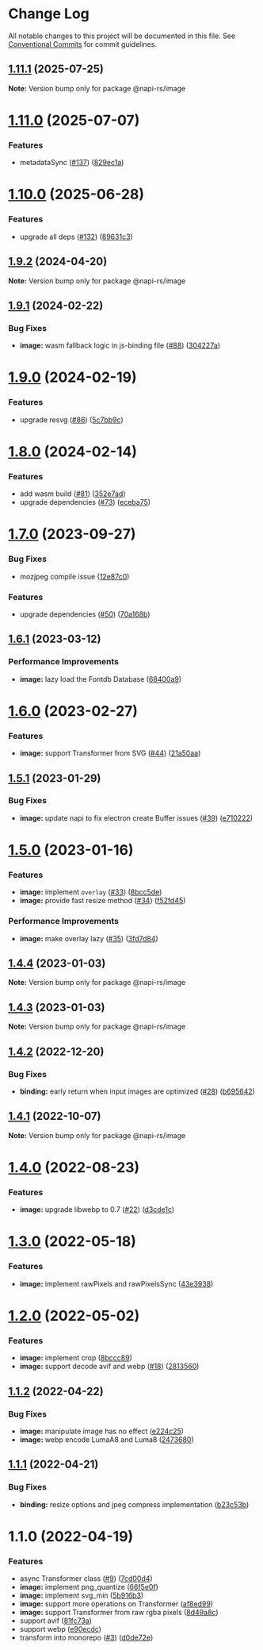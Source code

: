 # Change Log

All notable changes to this project will be documented in this file.
See [Conventional Commits](https://conventionalcommits.org) for commit guidelines.

## [1.11.1](https://github.com/Brooooooklyn/Image/compare/@napi-rs/image@1.11.0...@napi-rs/image@1.11.1) (2025-07-25)

**Note:** Version bump only for package @napi-rs/image

# [1.11.0](https://github.com/Brooooooklyn/Image/compare/@napi-rs/image@1.10.0...@napi-rs/image@1.11.0) (2025-07-07)

### Features

- metadataSync ([#137](https://github.com/Brooooooklyn/Image/issues/137)) ([829ec1a](https://github.com/Brooooooklyn/Image/commit/829ec1ad17440b2cdba1c26b620cf7e41b7d366f))

# [1.10.0](https://github.com/Brooooooklyn/Image/compare/@napi-rs/image@1.9.2...@napi-rs/image@1.10.0) (2025-06-28)

### Features

- upgrade all deps ([#132](https://github.com/Brooooooklyn/Image/issues/132)) ([89631c3](https://github.com/Brooooooklyn/Image/commit/89631c32fc6226344d7e87bee0d969d9d67730c5))

## [1.9.2](https://github.com/Brooooooklyn/Image/compare/@napi-rs/image@1.9.1...@napi-rs/image@1.9.2) (2024-04-20)

**Note:** Version bump only for package @napi-rs/image

## [1.9.1](https://github.com/Brooooooklyn/Image/compare/@napi-rs/image@1.9.0...@napi-rs/image@1.9.1) (2024-02-22)

### Bug Fixes

- **image:** wasm fallback logic in js-binding file ([#88](https://github.com/Brooooooklyn/Image/issues/88)) ([304227a](https://github.com/Brooooooklyn/Image/commit/304227ac2b717132722f442c83ed8be6c8c122c4))

# [1.9.0](https://github.com/Brooooooklyn/Image/compare/@napi-rs/image@1.8.0...@napi-rs/image@1.9.0) (2024-02-19)

### Features

- upgrade resvg ([#86](https://github.com/Brooooooklyn/Image/issues/86)) ([5c7bb9c](https://github.com/Brooooooklyn/Image/commit/5c7bb9c3ab6b38016fb8567b5ef268e53d2d868f))

# [1.8.0](https://github.com/Brooooooklyn/Image/compare/@napi-rs/image@1.7.0...@napi-rs/image@1.8.0) (2024-02-14)

### Features

- add wasm build ([#81](https://github.com/Brooooooklyn/Image/issues/81)) ([352e7ad](https://github.com/Brooooooklyn/Image/commit/352e7adc5587174bf266b5c5e8d3a96feed0bf0a))
- upgrade dependencies ([#73](https://github.com/Brooooooklyn/Image/issues/73)) ([eceba75](https://github.com/Brooooooklyn/Image/commit/eceba75142324c30bda235c4f9e8c65df903fb7e))

# [1.7.0](https://github.com/Brooooooklyn/Image/compare/@napi-rs/image@1.6.1...@napi-rs/image@1.7.0) (2023-09-27)

### Bug Fixes

- mozjpeg compile issue ([12e87c0](https://github.com/Brooooooklyn/Image/commit/12e87c084228f727a507a3168af9fb1d2b9d3c1a))

### Features

- upgrade dependencies ([#50](https://github.com/Brooooooklyn/Image/issues/50)) ([70a168b](https://github.com/Brooooooklyn/Image/commit/70a168b5051f9ba6315009846cc644b1ddfa4a5c))

## [1.6.1](https://github.com/Brooooooklyn/Image/compare/@napi-rs/image@1.6.0...@napi-rs/image@1.6.1) (2023-03-12)

### Performance Improvements

- **image:** lazy load the Fontdb Database ([68400a9](https://github.com/Brooooooklyn/Image/commit/68400a970731457a14d81f1e85ae91fdc342d06f))

# [1.6.0](https://github.com/Brooooooklyn/Image/compare/@napi-rs/image@1.5.1...@napi-rs/image@1.6.0) (2023-02-27)

### Features

- **image:** support Transformer from SVG ([#44](https://github.com/Brooooooklyn/Image/issues/44)) ([21a50aa](https://github.com/Brooooooklyn/Image/commit/21a50aaa652966040a121b4c6fcae564c104f85b))

## [1.5.1](https://github.com/Brooooooklyn/Image/compare/@napi-rs/image@1.5.0...@napi-rs/image@1.5.1) (2023-01-29)

### Bug Fixes

- **image:** update napi to fix electron create Buffer issues ([#39](https://github.com/Brooooooklyn/Image/issues/39)) ([e710222](https://github.com/Brooooooklyn/Image/commit/e7102224d67e390e0f897aea21a8da375676479d))

# [1.5.0](https://github.com/Brooooooklyn/Image/compare/@napi-rs/image@1.4.4...@napi-rs/image@1.5.0) (2023-01-16)

### Features

- **image:** implement `overlay` ([#33](https://github.com/Brooooooklyn/Image/issues/33)) ([8bcc5de](https://github.com/Brooooooklyn/Image/commit/8bcc5de9762eb80dd460c4a1f7450c3961b4170c))
- **image:** provide fast resize method ([#34](https://github.com/Brooooooklyn/Image/issues/34)) ([f52fd45](https://github.com/Brooooooklyn/Image/commit/f52fd452456151abb1271404e6f82b6e3fac3618))

### Performance Improvements

- **image:** make overlay lazy ([#35](https://github.com/Brooooooklyn/Image/issues/35)) ([3fd7d84](https://github.com/Brooooooklyn/Image/commit/3fd7d8434fba7e6d27461bec50bd65777f8b03fa))

## [1.4.4](https://github.com/Brooooooklyn/Image/compare/@napi-rs/image@1.4.3...@napi-rs/image@1.4.4) (2023-01-03)

**Note:** Version bump only for package @napi-rs/image

## [1.4.3](https://github.com/Brooooooklyn/Image/compare/@napi-rs/image@1.4.2...@napi-rs/image@1.4.3) (2023-01-03)

**Note:** Version bump only for package @napi-rs/image

## [1.4.2](https://github.com/Brooooooklyn/Image/compare/@napi-rs/image@1.4.1...@napi-rs/image@1.4.2) (2022-12-20)

### Bug Fixes

- **binding:** early return when input images are optimized ([#28](https://github.com/Brooooooklyn/Image/issues/28)) ([b695642](https://github.com/Brooooooklyn/Image/commit/b695642560e5aa43741e6a166119aa7b6d55145f))

## [1.4.1](https://github.com/Brooooooklyn/Image/compare/@napi-rs/image@1.4.0...@napi-rs/image@1.4.1) (2022-10-07)

**Note:** Version bump only for package @napi-rs/image

# [1.4.0](https://github.com/Brooooooklyn/Image/compare/@napi-rs/image@1.3.0...@napi-rs/image@1.4.0) (2022-08-23)

### Features

- **image:** upgrade libwebp to 0.7 ([#22](https://github.com/Brooooooklyn/Image/issues/22)) ([d3cde1c](https://github.com/Brooooooklyn/Image/commit/d3cde1c0e22bbd2b0e42ce604dcc668b6e364eb7))

# [1.3.0](https://github.com/Brooooooklyn/Image/compare/@napi-rs/image@1.2.0...@napi-rs/image@1.3.0) (2022-05-18)

### Features

- **image:** implement rawPixels and rawPixelsSync ([43e3938](https://github.com/Brooooooklyn/Image/commit/43e393860029cd3668aabf4d4362f8048faf4a6b))

# [1.2.0](https://github.com/Brooooooklyn/Image/compare/@napi-rs/image@1.1.2...@napi-rs/image@1.2.0) (2022-05-02)

### Features

- **image:** implement crop ([8bccc89](https://github.com/Brooooooklyn/Image/commit/8bccc89f54ede29897e156c01ce024ce9f13143b))
- **image:** support decode avif and webp ([#18](https://github.com/Brooooooklyn/Image/issues/18)) ([2813560](https://github.com/Brooooooklyn/Image/commit/2813560b9240c143d2c62fbea48d08918a9556af))

## [1.1.2](https://github.com/Brooooooklyn/Image/compare/@napi-rs/image@1.1.1...@napi-rs/image@1.1.2) (2022-04-22)

### Bug Fixes

- **image:** manipulate image has no effect ([e224c25](https://github.com/Brooooooklyn/Image/commit/e224c259d709bba704549ca34fa7851da41a6a3d))
- **image:** webp encode LumaA8 and Luma8 ([2473680](https://github.com/Brooooooklyn/Image/commit/24736809eaa38237bd618b5860b12ae0ebe91bd6))

## [1.1.1](https://github.com/Brooooooklyn/Image/compare/@napi-rs/image@1.1.0...@napi-rs/image@1.1.1) (2022-04-21)

### Bug Fixes

- **binding:** resize options and jpeg compress implementation ([b23c53b](https://github.com/Brooooooklyn/Image/commit/b23c53bf1085ef16b345a995fe130144dcf16a8f))

# 1.1.0 (2022-04-19)

### Features

- async Transformer class ([#9](https://github.com/Brooooooklyn/Image/issues/9)) ([7cd00d4](https://github.com/Brooooooklyn/Image/commit/7cd00d41814fb4a683c8b26762bbea558ebb87e2))
- **image:** implement png_quantize ([66f5e0f](https://github.com/Brooooooklyn/Image/commit/66f5e0f2ef1e8c692c87963f63994e030203cf14))
- **image:** implement svg_min ([5b916b3](https://github.com/Brooooooklyn/Image/commit/5b916b3c3cb93582eb0cbfccdf6a14e2d4deea65))
- **image:** support more operations on Transformer ([af8ed99](https://github.com/Brooooooklyn/Image/commit/af8ed994b74a3c8493bd5597b490ac636574c8a2))
- **image:** support Transformer from raw rgba pixels ([8d49a8c](https://github.com/Brooooooklyn/Image/commit/8d49a8c4d3e5e04f0c9ff66a07a1620d01241d67))
- support avif ([81fc73a](https://github.com/Brooooooklyn/Image/commit/81fc73a7ec3632160fbf17264ff7ec9306c08710))
- support webp ([e90ecdc](https://github.com/Brooooooklyn/Image/commit/e90ecdc4b97630a390982e5420790390891ade7c))
- transform into monorepo ([#3](https://github.com/Brooooooklyn/Image/issues/3)) ([d0de72e](https://github.com/Brooooooklyn/Image/commit/d0de72e2a884476878f49539c8bf4e85a7e1b2d1))
